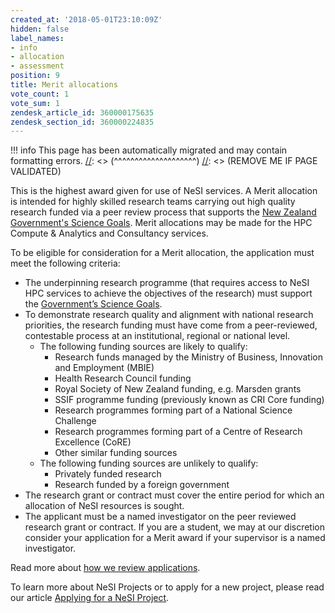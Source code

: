 ```yaml
---
created_at: '2018-05-01T23:10:09Z'
hidden: false
label_names:
- info
- allocation
- assessment
position: 9
title: Merit allocations
vote_count: 1
vote_sum: 1
zendesk_article_id: 360000175635
zendesk_section_id: 360000224835
---
```



[//]: <> (REMOVE ME IF PAGE VALIDATED)
[//]: <> (vvvvvvvvvvvvvvvvvvvv)
!!! info
    This page has been automatically migrated and may contain formatting errors.
[//]: <> (^^^^^^^^^^^^^^^^^^^^)
[//]: <> (REMOVE ME IF PAGE VALIDATED)
<p>This is the highest award given for use of NeSI services. A Merit allocation is intended for highly skilled research teams carrying out high quality research funded via a peer review process that supports the <a href="https://www.mbie.govt.nz/science-and-technology/science-and-innovation/funding-information-and-opportunities/national-statement-of-science-investment/" target="_self">New Zealand Government's Science Goals</a>. Merit allocations may be made for the HPC Compute &amp; Analytics and Consultancy services.</p>
<p>To be eligible for consideration for a Merit allocation, the application must meet the following criteria:</p>
<ul>
<li>The underpinning research programme (that requires access to NeSI HPC services to achieve the objectives of the research) must support the <a href="https://www.mbie.govt.nz/science-and-technology/science-and-innovation/funding-information-and-opportunities/national-statement-of-science-investment/" target="_blank" rel="noopener">Government’s Science Goals</a>.</li>
<li>To demonstrate research quality and alignment with national research priorities, the research funding must have come from a peer-reviewed, contestable process at an institutional, regional or national level.
<ul>
<li>The following funding sources are likely to qualify:
<ul>
<li>Research funds managed by the Ministry of Business, Innovation and Employment (MBIE)</li>
<li>Health Research Council funding</li>
<li>Royal Society of New Zealand funding, e.g. Marsden grants</li>
<li>SSIF programme funding (previously known as CRI Core funding)</li>
<li>Research programmes forming part of a National Science Challenge</li>
<li>Research programmes forming part of a Centre of Research Excellence (CoRE)</li>
<li>Other similar funding sources</li>
</ul>
</li>
<li>The following funding sources are unlikely to qualify:
<ul>
<li>Privately funded research</li>
<li>Research funded by a foreign government</li>
</ul>
</li>
</ul>
</li>
<li>The research grant or contract must cover the entire period for which an allocation of NeSI resources is sought.</li>
<li>The applicant must be a named investigator on the peer reviewed research grant or contract. If you are a student, we may at our discretion consider your application for a Merit award if your supervisor is a named investigator.</li>
</ul>
<p>Read more about <a href="https://support.nesi.org.nz/hc/en-gb/articles/360000202136" target="_self">how we review applications</a>.</p>
<p>To learn more about NeSI Projects or to apply for a new project, please read our article <a href="https://support.nesi.org.nz/hc/articles/360000174976">Applying for a NeSI Project</a>.</p>
<p> </p>